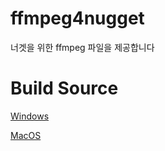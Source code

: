 # ffmpeg4nugget
너겟을 위한 ffmpeg 파일을 제공합니다

# Build Source
[Windows](https://www.gyan.dev/ffmpeg/builds/)

[MacOS](https://evermeet.cx/ffmpeg/)